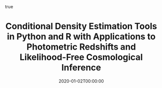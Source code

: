 ---
title : "Conditional Density Estimation Tools in Python and R with Applications to Photometric Redshifts and Likelihood-Free Cosmological Inference"
date : 2020-01-02T00:00:00
draft : false

# Authors. Comma separated list, e.g. `["Bob Smith", "David Jones"]`.
authors : [N. Dalmasso, T. Pospisil, A. B. Lee,admin, P. E. Freeman, A. I. Malz]

# Publication type.
# Legend:
# 0 : Uncategorized
# 1 : Conference paper
# 2 : Journal article
# 3 : Manuscript
# 4 : Report
# 5 : Book
# 6 : Book section
publication_types : ["2"]

# Publication name and optional abbreviated version.
publication : "Astronomy and Computing"
#publication_short : "In *ICMEW*"

# Abstract and optional shortened version.
abstract : 
abstract_short : ""

# Featured image thumbnail (optional)
image_preview : ""

# Is this a selected publication? (true/false)
selected : false

# Projects (optional).
#   Associate this publication with one or more of your projects.
#   Simply enter your project's filename without extension.
#   E.g. `projects : ["deep-learning"]` references `content/project/deep-learning.md`.
#   Otherwise, set `projects : []`.
# projects : ["example-external-project"]

# Tags (optional).
#   Set `tags : []` for no tags, or use the form `tags : ["A Tag", "Another Tag"]` for one or more tags.
tags : ["Nonparametric Statistics","Density Ratio","Selection Bias","Astrostatistics","Photometric Redshift Prediction"]

# Links (optional).
url_pdf : "https://www.sciencedirect.com/science/article/pii/S2213133719301313?casa_token=KskUyuDQ9QUAAAAA:pxYCjcPrPhy-0tBJl3kmGcsh2dw5jYqdUtrm99qMOeEuNQ7bWKvihXHg9TXuWFtgKnmS5zAv7j3Q"
url_preprint : "https://arxiv.org/abs/1908.11523"
#url_code : ""
#url_dataset : "#"
#url_project : "#"
#url_slides : "#"
#url_video : "#"
#url_poster : "#"
#url_source : "#"

# Custom links (optional).
#   Uncomment line below to enable. For multiple links, use the form `[{...}, {...}, {...}]`.
#url_custom : [{name : "Custom Link", url : "http://example.org"}]

# Does this page contain LaTeX math? (true/false)
math : true

# Does this page require source code highlighting? (true/false)
highlight : true

---
